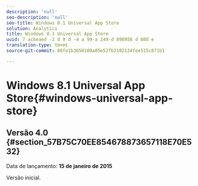 ```yaml
---
description: 'null'
seo-description: 'null'
seo-title: Windows 8.1 Universal App Store
solution: Analytics
title: Windows 8.1 Universal App Store
uuid: 7 acbeaed -2 d 9 d -4 a 99-a 249-d 898958 d 080 e
translation-type: tm+mt
source-git-commit: 86fe1b3650100a05e52fb2102134fee515c871b1

---
```



# Windows 8.1 Universal App Store{#windows-universal-app-store}

## Versão 4.0 {#section_57B75C70EE854678873657118E70E532}

Data de lançamento: **15 de janeiro de 2015**

Versão inicial.
